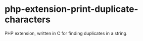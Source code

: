# php-extension-print-duplicate-characters
PHP extension, written in C for finding duplicates in a string.
